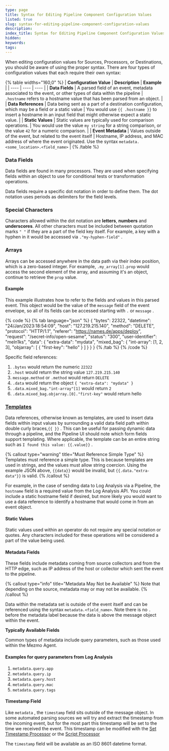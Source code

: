 ```yaml
---
type: page
title: Syntax for Editing Pipeline Component Configuration Values
listed: true
slug: syntax-for-editing-pipeline-component-configuration-values
description: 
index_title: Syntax for Editing Pipeline Component Configuration Values
hidden: 
keywords: 
tags: 
---
```


When editing configuration values for Sources, Processors, or Destinations, you should be aware of using the proper syntax. There are four types of configuration values that each require their own syntax:

{% table widths="160,0" %}
| **Configuration Value** | **Description** | **Example** | 
| ---- | ---- | ---- | 
| **Data Fields** | A parsed field of an event, metadata associated to the event, or other types of data within the pipeline | `.hostname` refers to a hostname value that has been parsed from an object. | 
| **Data References** | Data being sent as a part of a destination configuration, which may be a field or a static value | You would use `{{ .hostname }}` to insert a hostname in an input field that might otherwise expect a static value. | 
| **Static Values** | Static values are typically used for comparison operations. | You would use the value `my string` for a string comparison, or the value `42` for a numeric comparison. | 
| **Event Metadata** | Values outside of the event, but related to the event itself | Hostname, IP address, and MAC address of where the event originated. Use the syntax `metadata.<some_location>.<field_name>` | 
{% /table %}

### Data Fields

Data fields are found in many processors. They are used when specifying fields within an object to use for conditional tests or transformation operations.

Data fields require a specific dot notation in order to define them. The dot notation uses periods as delimiters for the field levels.

### Special Characters

Characters allowed within the dot notation are **letters**, **numbers** and **underscores**. All other characters must be included between quotation marks `" "` if they are a part of the field key itself. For example, a key with a hyphen in it would be accessed via `."my-hyphen-field"` .

### Arrays

Arrays can be accessed anywhere in the data path via their index position, which is a zero-based integer. For example, `.my_array[1].prop` would access the second element of the array, and assuming it's an object, continue to retrieve the `prop` value.

#### Example

This example illustrates how to refer to the fields and values in this parsed event. This object would be the value of the `message` field of the event envelope, so all of its fields can be accessed starting with `.` or `message` .

{% code %}
{% tab language="json" %}
{
  "bytes": 22322,
  "datetime": "24/Jan/2023:18:54:09",
  "host": "127.219.215.140",
  "method": "DELETE",
  "protocol": "HTTP/1.1",
  "referer": "https://names.de/apps/deploy",
  "request": "/secret-info/open-sesame",
  "status": "300",
  "user-identifier": "meln1ks",
  "data": {
  	"extra-data": "mydata",
    "mixed_bag": {
      "int-array": [1, 2, 3],
      "objarray": [
        {
          "first-key": "hello"
        }
      ]
    }
	}
}
{% /tab %}
{% /code %}

Specific field references:

1. `.bytes` would return the numeric `22322`
2. `.host` would return the string value `127.219.215.140`
3. `message.method` or `.method` would return `DELETE`
4. `.data` would return the object `{ "extra-data": "mydata" }`
5. `.data.mixed_bag."int-array"[1]` would return `2`
6. `.data.mixed_bag.objarray.[0]."first-key"` would return hello

### [Templates](https://docs.mezmo.com/telemetry-pipelines/syntax-for-editing-pipeline-component-configuration-values#templates)

Data references, otherwise known as templates, are used to insert data fields within input values by surrounding a valid data field path within double curly braces,`{{ }}` . This can be useful for passing dynamic data through a pipeline, and the Pipeline UI should note which form fields support templating. Where applicable, the template can be an entire string such as `I found this value: {{.value}}` .

{% callout type="warning" title="Must Reference Simple Type" %}
Templates must reference a simple type. This is because templates are used in strings, and the values must allow string coercion. Using the example JSON above, `{{data}}` would be invalid, but `{{.data."extra-data"}}` is valid.
{% /callout %}

For example, in the case of sending data to Log Analysis via a Pipeline, the `hostname` field is a required value from the Log Analysis API. You could include a static hostname field if desired, but more likely you would want to use a data reference to identify a hostname that would come in from an event object.

#### Static Values

Static values used within an operator do not require any special notation or quotes. Any characters included for these operations will be considered a part of the value being used.

#### Metadata Fields

These fields include metadata coming from source collectors and from the HTTP edge, such as IP address of the host or collector which sent the event to the pipeline.

{% callout type="info" title="Metadata May Not be Available" %}
Note that depending on the source, metadata may or may not be available.
{% /callout %}

Data within the metadata set is outside of the event itself and can be referenced using the syntax `metadata.<field_name>`. Note there is no `.` before the metadata label because the data is above the message object within the event.

**Typically Available Fields**

Common types of metadata include query parameters, such as those used within the Mezmo Agent.

#### Examples for query parameters from Log Analysis

1. `metadata.query.app`
2. `metadata.query.ip`
3. `metadata.query.host`
4. `metadata.query.mac`
5. `metadata.query.tags`

#### Timestamp Field

Like `metadata` , the `timestamp` field sits outside of the message object. In some automated parsing sources we will try and extract the timestamp from the incoming event, but for the most part this timestamp will be set to the time we received the event. This timestamp can be modified with the [Set Timestamp Processor](https://docs.mezmo.com/telemetry-pipelines/set-timestamp-processor) or the [Script Processor](https://docs.mezmo.com/telemetry-pipelines/js-script-processor)

The `timestamp` field will be available as an ISO 8601 datetime format.